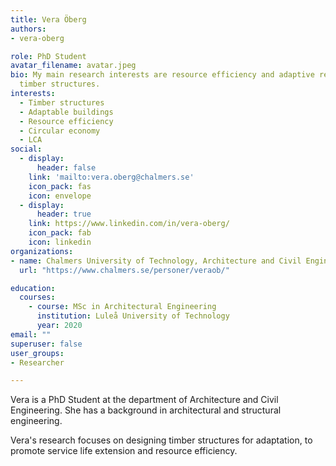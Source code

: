 ```yaml
---
title: Vera Öberg
authors:
- vera-oberg

role: PhD Student
avatar_filename: avatar.jpeg
bio: My main research interests are resource efficiency and adaptive reuse of
  timber structures.
interests:
  - Timber structures
  - Adaptable buildings
  - Resource efficiency
  - Circular economy
  - LCA
social:
  - display:
      header: false
    link: 'mailto:vera.oberg@chalmers.se'
    icon_pack: fas
    icon: envelope
  - display:
      header: true
    link: https://www.linkedin.com/in/vera-oberg/
    icon_pack: fab
    icon: linkedin
organizations: 
- name: Chalmers University of Technology, Architecture and Civil Engineering, Building Technology, Sustainable Building
  url: "https://www.chalmers.se/personer/veraob/"

education:
  courses:
    - course: MSc in Architectural Engineering
      institution: Luleå University of Technology
      year: 2020
email: ""
superuser: false
user_groups:
- Researcher

---
```

V﻿era is a PhD Student at the department of Architecture and Civil Engineering. She has a background in architectural and structural engineering. 

Vera's research focuses on designing timber structures for adaptation, to promote service life extension and resource efficiency.